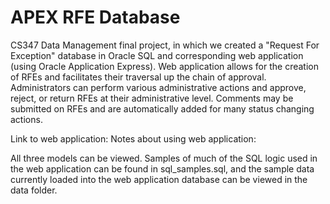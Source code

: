 # APEX RFE Database
CS347 Data Management final project, in which we created a "Request For Exception" database in Oracle SQL and corresponding web application (using Oracle Application Express). Web application allows for the creation of RFEs and facilitates their traversal up the chain of approval. Administrators can perform various administrative actions and approve, reject, or return RFEs at their administrative level. Comments may be submitted on RFEs and are automatically added for many status changing actions. 

Link to web application: 
Notes about using web application:

All three models can be viewed. Samples of much of the SQL logic used in the web application can be found in sql_samples.sql, and the sample data currently loaded into the web application database can be viewed in the data folder.
